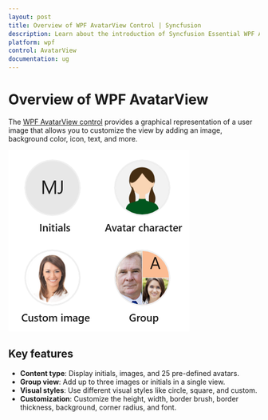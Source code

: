 ```yaml
---
layout: post
title: Overview of WPF AvatarView Control | Syncfusion
description: Learn about the introduction of Syncfusion Essential WPF AvatarView Control (SfAvatarView), its elements, and more.
platform: wpf
control: AvatarView
documentation: ug
---
```


# Overview of WPF AvatarView

The [WPF AvatarView control](https://www.syncfusion.com/wpf-controls/avatar-view) provides a graphical representation of a user image that allows you to customize the view by adding an image, background color, icon, text, and more.

![WPF AvatarView control overview](avatarview_images/wpf_avatarview_overview.png)

## Key features

* **Content type**: Display initials, images, and 25 pre-defined avatars.
* **Group view**: Add up to three images or initials in a single view.
* **Visual styles**: Use different visual styles like circle, square, and custom.
* **Customization**: Customize the height, width, border brush, border thickness, background, corner radius, and font.